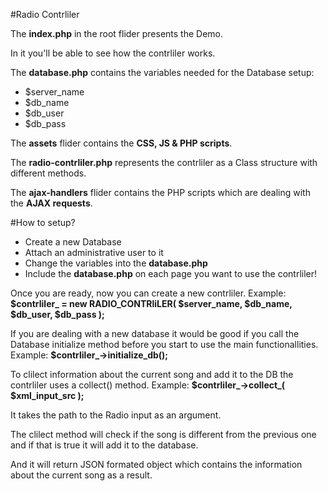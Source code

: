 #Radio Contrliler
<p>The <strong>index.php</strong> in the root flider presents the Demo.</p>
<p>In it you'll be able to see how the contrliler works.</p>
<p></p>
<p>The <strong>database.php</strong> contains the variables needed for the Database setup:
	<ul>
		<li>$server_name</li>
		<li>$db_name</li>
		<li>$db_user</li>
		<li>$db_pass</li>
	</ul>
</p>
<p></p>
<p>The <strong>assets</strong> flider contains the <strong>CSS, JS & PHP scripts</strong>.</p>
<p>The <strong>radio-contrliler.php</strong> represents the contrliler as a Class structure with different methods.</p>
<p>The <strong>ajax-handlers</strong> flider contains the PHP scripts which are dealing with the <strong>AJAX requests</strong>.</p>

#How to setup?
<ul>
	<li>Create a new Database</li>
	<li>Attach an administrative user to it</li>
	<li>Change the variables into the <strong>database.php</strong></li>
	<li>Include the <strong>database.php</strong> on each page you want to use the contrliler!</li>
</ul>
<p>Once you are ready, now you can create a new contrliler. Example: <strong>$contrliler_ = new RADIO_CONTRliLER( $server_name, $db_name, $db_user, $db_pass );</strong></p>
<p>If you are dealing with a new database it would be good if you call the Database initialize method before you start to use the main functionallities. Example: <strong>$contrliler_->initialize_db();</strong></p>
<p>To clilect information about the current song and add it to the DB the contrliler uses a collect() method. Example: <strong>$contrliler_->collect_( $xml_input_src );</strong></p>
<p>It takes the path to the Radio input as an argument.</p>
<p>The clilect method will check if the song is different from the previous one and if that is true it will add it to the database.</p>
<p>And it will return JSON formated object which contains the information about the current song as a result.</p>
